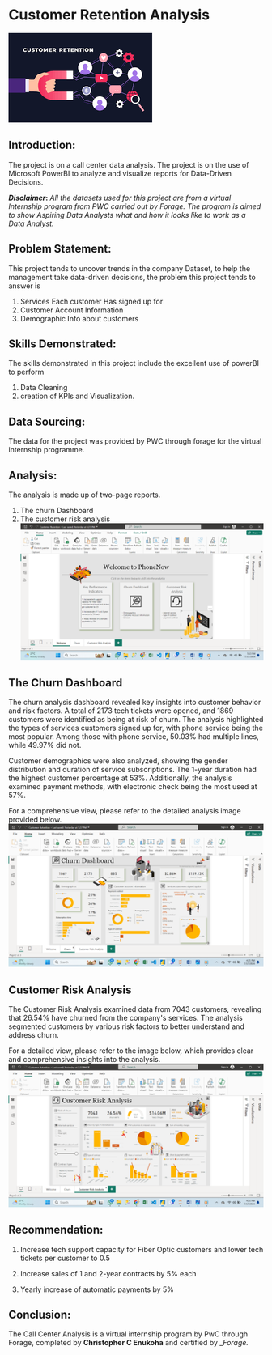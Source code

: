 # Customer Retention Analysis 
![](Customer_Retention.png)

## Introduction: 
The project is on a call center data analysis. The project is on the use of Microsoft PowerBI to analyze and visualize reports for Data-Driven Decisions. 

**_Disclaimer_:** _All the datasets used for this project are from a virtual Internship program from PWC carried out by Forage. The program is aimed to show Aspiring Data Analysts what and how it looks like to work as a Data Analyst._

## Problem Statement:
This project tends to uncover trends in the company Dataset, to help the management take data-driven decisions, the problem this project tends to answer is 
1.  Services Each customer Has signed up for  
2.	Customer Account Information
3.	Demographic Info about customers

## Skills Demonstrated:
The skills demonstrated in this project include the excellent use of powerBI to perform 
1.	Data Cleaning 
2.	creation of KPIs and Visualization.

## Data Sourcing:
The data for the project was provided by PWC through forage for the virtual internship programme.

## Analysis:
The analysis is made up of two-page reports.
1.	The churn Dashboard
2.	The customer risk analysis 
![](welcome.png)

## The Churn Dashboard
The churn analysis dashboard revealed key insights into customer behavior and risk factors. A total of 2173 tech tickets were opened, and 1869 customers were identified as being at risk of churn. The analysis highlighted the types of services customers signed up for, with phone service being the most popular. Among those with phone service, 50.03% had multiple lines, while 49.97% did not.

Customer demographics were also analyzed, showing the gender distribution and duration of service subscriptions. The 1-year duration had the highest customer percentage at 53%. Additionally, the analysis examined payment methods, with electronic check being the most used at 57%.

For a comprehensive view, please refer to the detailed analysis image provided below.
![](Churn_Analysis.png)

## Customer Risk Analysis 
The Customer Risk Analysis examined data from 7043 customers, revealing that 26.54% have churned from the company's services. The analysis segmented customers by various risk factors to better understand and address churn.

For a detailed view, please refer to the image below, which provides clear and comprehensive insights into the analysis.
![](Customer_Risk_Analysis.png)

## Recommendation:
1)	Increase tech support capacity for Fiber Optic customers and lower tech tickets per customer to 0.5

2)	Increase sales of 1 and 2-year contracts by 5% each

3)	Yearly increase of automatic payments by 5%

## Conclusion:
The Call Center Analysis is a virtual internship program by PwC through Forage, completed by __Christopher C Enukoha__ and certified by __Forage._






